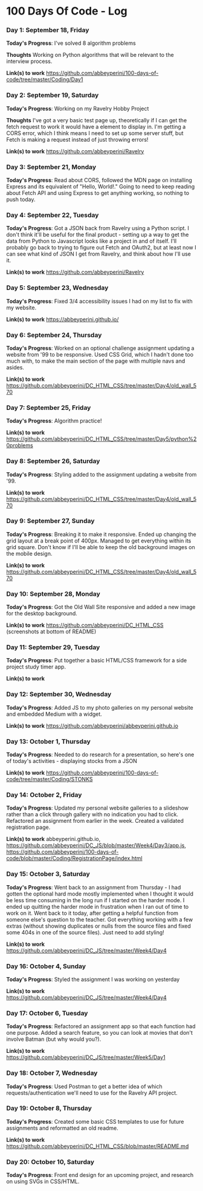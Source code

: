 # 100 Days Of Code - Log

### Day 1: September 18, Friday

**Today's Progress**: I've solved 8 algorithm problems

**Thoughts** Working on Python algorithms that will be relevant to the interview process.

**Link(s) to work** https://github.com/abbeyperini/100-days-of-code/tree/master/Coding/Day1

### Day 2: September 19, Saturday

**Today's Progress**: Working on my Ravelry Hobby Project

**Thoughts** I've got a very basic test page up, theoretically if I can get the fetch request to work it would have a element to display in. I'm getting a CORS error, which I think means I need to set up some server stuff, but Fetch is making a request instead of just throwing errors!

**Link(s) to work** https://github.com/abbeyperini/Ravelry

### Day 3: September 21, Monday

**Today's Progress**: Read about CORS, followed the MDN page on installing Express and its equivalent of "Hello, World!." Going to need to keep reading about Fetch API and using Express to get anything working, so nothing to push today.

### Day 4: September 22, Tuesday

**Today's Progress**: Got a JSON back from Ravelry using a Python script. I don't think it'll be useful for the final product - setting up a way to get the data from Python to Javascript looks like a project in and of itself. I'll probably go back to trying to figure out Fetch and OAuth2, but at least now I can see what kind of JSON I get from Ravelry, and think about how I'll use it.

**Link(s) to work** https://github.com/abbeyperini/Ravelry

### Day 5: September 23, Wednesday

**Today's Progress**: Fixed 3/4 accessibility issues I had on my list to fix with my website.

**Link(s) to work** https://abbeyperini.github.io/

### Day 6: September 24, Thursday

**Today's Progress**: Worked on an optional challenge assignment updating a website from '99 to be responsive. Used CSS Grid, which I hadn't done too much with, to make the main section of the page with multiple navs and asides.

**Link(s) to work** https://github.com/abbeyperini/DC_HTML_CSS/tree/master/Day4/old_wall_570

### Day 7: September 25, Friday

**Today's Progress**: Algorithm practice!

**Link(s) to work** https://github.com/abbeyperini/DC_HTML_CSS/tree/master/Day5/python%20problems

### Day 8: September 26, Saturday

**Today's Progress**: Styling added to the assignment updating a website from '99.

**Link(s) to work** https://github.com/abbeyperini/DC_HTML_CSS/tree/master/Day4/old_wall_570

### Day 9: September 27, Sunday

**Today's Progress**: Breaking it to make it responsive. Ended up changing the grid layout at a break point of 400px. Managed to get everything within its grid square. Don't know if I'll be able to keep the old background images on the mobile design.

**Link(s) to work** https://github.com/abbeyperini/DC_HTML_CSS/tree/master/Day4/old_wall_570

### Day 10: September 28, Monday

**Today's Progress**: Got the Old Wall Site responsive and added a new image for the desktop background.

**Link(s) to work** https://github.com/abbeyperini/DC_HTML_CSS (screenshots at bottom of README)

### Day 11: September 29, Tuesday

**Today's Progress**: Put together a basic HTML/CSS framework for a side project study timer app.

**Link(s) to work** 

### Day 12: September 30, Wednesday

**Today's Progress**: Added JS to my photo galleries on my personal website and embedded Medium with a widget.

**Link(s) to work** https://github.com/abbeyperini/abbeyperini.github.io

### Day 13: October 1, Thursday

**Today's Progress**: Needed to do research for a presentation, so here's one of today's activities - displaying stocks from a JSON

**Link(s) to work** https://github.com/abbeyperini/100-days-of-code/tree/master/Coding/STONKS

### Day 14: October 2, Friday

**Today's Progress**: Updated my personal website galleries to a slideshow rather than a click through gallery with no indication you had to click. Refactored an assignment from earlier in the week. Created a validated registration page.

**Link(s) to work** abbeyperini.github.io, https://github.com/abbeyperini/DC_JS/blob/master/Week4/Day3/app.js, https://github.com/abbeyperini/100-days-of-code/blob/master/Coding/RegistrationPage/index.html

### Day 15: October 3, Saturday

**Today's Progress**: Went back to an assignment from Thursday - I had gotten the optional hard mode mostly implemented when I thought it would be less time consuming in the long run if I started on the harder mode. I ended up quitting the harder mode in frustration when I ran out of time to work on it. Went back to it today, after getting a helpful function from someone else's question to the teacher. Got everything working with a few extras (without showing duplicates or nulls from the source files and fixed some 404s in one of the source files). Just need to add styling!

**Link(s) to work** https://github.com/abbeyperini/DC_JS/tree/master/Week4/Day4

### Day 16: October 4, Sunday

**Today's Progress**: Styled the assignment I was working on yesterday

**Link(s) to work** https://github.com/abbeyperini/DC_JS/tree/master/Week4/Day4

### Day 17: October 6, Tuesday

**Today's Progress**: Refactored an assignment app so that each function had one purpose. Added a search feature, so you can look at movies that don't involve Batman (but why would you?).

**Link(s) to work** https://github.com/abbeyperini/DC_JS/tree/master/Week5/Day1

### Day 18: October 7, Wednesday

**Today's Progress**: Used Postman to get a better idea of which requests/authentication we'll need to use for the Ravelry API project.

### Day 19: October 8, Thursday

**Today's Progress**: Created some basic CSS templates to use for future assignments and reformatted an old readme.

**Link(s) to work** https://github.com/abbeyperini/DC_HTML_CSS/blob/master/README.md

### Day 20: October 10, Saturday

**Today's Progress**: Front end design for an upcoming project, and research on using SVGs in CSS/HTML.